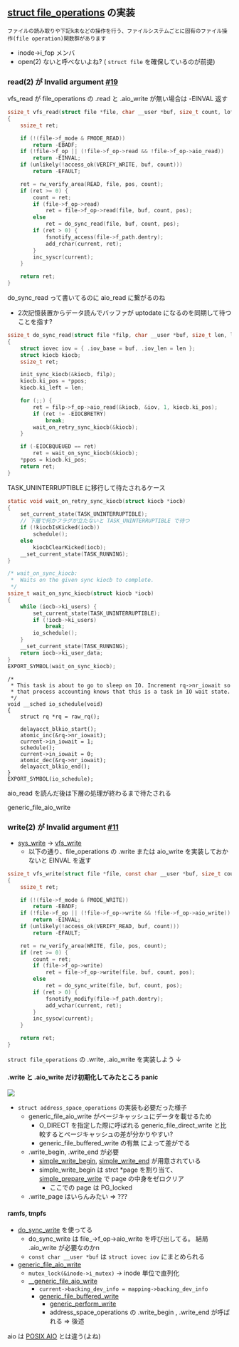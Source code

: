 ## [struct file_operations](http://lxr.free-electrons.com/source/include/linux/fs.h?v=2.6.32#L1489) の実装

```
ファイルの読み取りや下記k未などの操作を行う、ファイルシステムごとに固有のファイル操作(file operation)関数群があります
```

 * inode->i_fop メンバ
 * open(2) ないと呼べないよね? ( `struct file` を確保しているのが前提)

### read(2) が Invalid argument [#19](https://github.com/hiboma/nukofs/issues/19)

vfs_read が file_operations の .read と .aio_write が無い場合は -EINVAL 返す

```c
ssize_t vfs_read(struct file *file, char __user *buf, size_t count, loff_t *pos)
{
	ssize_t ret;

	if (!(file->f_mode & FMODE_READ))
		return -EBADF;
	if (!file->f_op || (!file->f_op->read && !file->f_op->aio_read))
		return -EINVAL;
	if (unlikely(!access_ok(VERIFY_WRITE, buf, count)))
		return -EFAULT;

	ret = rw_verify_area(READ, file, pos, count);
	if (ret >= 0) {
		count = ret;
		if (file->f_op->read)
			ret = file->f_op->read(file, buf, count, pos);
		else
			ret = do_sync_read(file, buf, count, pos);
		if (ret > 0) {
			fsnotify_access(file->f_path.dentry);
			add_rchar(current, ret);
		}
		inc_syscr(current);
	}

	return ret;
}
```

do_sync_read って書いてるのに aio_read に繋がるのね

 * 2次記憶装置からデータ読んでバッファが uptodate になるのを同期して待つことを指す?
```c
ssize_t do_sync_read(struct file *filp, char __user *buf, size_t len, loff_t *ppos)
{
	struct iovec iov = { .iov_base = buf, .iov_len = len };
	struct kiocb kiocb;
	ssize_t ret;

	init_sync_kiocb(&kiocb, filp);
	kiocb.ki_pos = *ppos;
	kiocb.ki_left = len;

	for (;;) {
		ret = filp->f_op->aio_read(&kiocb, &iov, 1, kiocb.ki_pos);
		if (ret != -EIOCBRETRY)
			break;
		wait_on_retry_sync_kiocb(&kiocb);
	}

	if (-EIOCBQUEUED == ret)
		ret = wait_on_sync_kiocb(&kiocb);
	*ppos = kiocb.ki_pos;
	return ret;
}
```

TASK_UNINTERRUPTIBLE に移行して待たされるケース

```c
static void wait_on_retry_sync_kiocb(struct kiocb *iocb)
{
	set_current_state(TASK_UNINTERRUPTIBLE);
    // 下層で何かフラグが立たないと TASK_UNINTERRUPTIBLE で待つ
	if (!kiocbIsKicked(iocb))
		schedule();
	else
		kiocbClearKicked(iocb);
	__set_current_state(TASK_RUNNING);
}

/* wait_on_sync_kiocb:
 *	Waits on the given sync kiocb to complete.
 */
ssize_t wait_on_sync_kiocb(struct kiocb *iocb)
{
	while (iocb->ki_users) {
		set_current_state(TASK_UNINTERRUPTIBLE);
		if (!iocb->ki_users)
			break;
		io_schedule();
	}
	__set_current_state(TASK_RUNNING);
	return iocb->ki_user_data;
}
EXPORT_SYMBOL(wait_on_sync_kiocb);
```

```
/*
 * This task is about to go to sleep on IO. Increment rq->nr_iowait so
 * that process accounting knows that this is a task in IO wait state.
 */
void __sched io_schedule(void)
{
	struct rq *rq = raw_rq();

	delayacct_blkio_start();
	atomic_inc(&rq->nr_iowait);
	current->in_iowait = 1;
	schedule();
	current->in_iowait = 0;
	atomic_dec(&rq->nr_iowait);
	delayacct_blkio_end();
}
EXPORT_SYMBOL(io_schedule);
```

aio_read を読んだ後は下層の処理が終わるまで待たされる

generic_file_aio_write


### write(2) が Invalid argument [#11](https://github.com/hiboma/nukofs/issues/11)

 * [sys_write](http://lxr.free-electrons.com/source/fs/read_write.c?v=2.6.32#L389) -> [vfs_write](http://lxr.free-electrons.com/source/fs/read_write.c?v=2.6.32#L332)
   * 以下の通り、file_operations の .write または aio_write を実装しておかないと EINVAL を返す

```c
ssize_t vfs_write(struct file *file, const char __user *buf, size_t count, loff_t *pos)
{
	ssize_t ret;

	if (!(file->f_mode & FMODE_WRITE))
		return -EBADF;
	if (!file->f_op || (!file->f_op->write && !file->f_op->aio_write))
		return -EINVAL;
	if (unlikely(!access_ok(VERIFY_READ, buf, count)))
		return -EFAULT;

	ret = rw_verify_area(WRITE, file, pos, count);
	if (ret >= 0) {
		count = ret;
		if (file->f_op->write)
			ret = file->f_op->write(file, buf, count, pos);
		else
			ret = do_sync_write(file, buf, count, pos);
		if (ret > 0) {
			fsnotify_modify(file->f_path.dentry);
			add_wchar(current, ret);
		}
		inc_syscw(current);
	}

	return ret;
}
```

`struct file_operations` の .write, .aio_write を実装しよう ↓

#### .write と .aio_write だけ初期化してみたところ panic

![](https://f.cloud.github.com/assets/172456/1949504/47a3daf4-810c-11e3-934c-21473ef89139.png)

 * `struct address_space_operations` の実装も必要だった様子
   * generic_file_aio_write がページキャッシュにデータを載せるため
      * O_DIRECT を指定した際に呼ばれる generic_file_direct_write と比較するとページキャッシュの差が分かりやすい?
      * generic_file_buffered_write の有無 によって差がでる
   * .write_begin, .write_end が必要
     * [simple_write_begin](http://lxr.free-electrons.com/source/fs/libfs.c?v=2.6.32#L353), [simple_write_end](http://lxr.free-electrons.com/source/fs/libfs.c?v=2.6.32#L391) が用意されている
     * simple_write_begin は strct *page を割り当て、[simple_prepare_write](http://lxr.free-electrons.com/source/fs/libfs.c?v=2.6.32#L341) で page の中身をゼロクリア
       * ここでの page は PG_locked
   * .write_page はいらんみたい => ???

#### ramfs, tmpfs

 * [do_sync_write](http://lxr.free-electrons.com/source/fs/ramfs/file-mmu.c?v=2.6.32#L40) を使ってる
   * do_sync_write は file_->f_op->aio_write を呼び出してる。 結局 .aio_write が必要なのかn
   * `const char __user *buf` は `struct iovec iov` にまとめられる
 * [generic_file_aio_write](http://lxr.free-electrons.com/source/mm/filemap.c?v=2.6.32#L2464)
   * `mutex_lock(&inode->i_mutex)` -> inode 単位で直列化
   * [__generic_file_aio_write](http://lxr.free-electrons.com/source/mm/filemap.c?v=2.6.32#L2334)
     * `current->backing_dev_info = mapping->backing_dev_info`
     * [generic_file_buffered_write](http://lxr.free-electrons.com/source/mm/filemap.c?v=2.6.32#L2304)
       * [generic_perform_write](http://lxr.free-electrons.com/source/mm/filemap.c?v=2.6.32#L2212)
       * address_space_operations の .write_begin , .write_end が呼ばれる => 後述

aio は [POSIX AIO](http://linuxjm.sourceforge.jp/html/LDP_man-pages/man7/aio.7.html) とは違う(よね)
